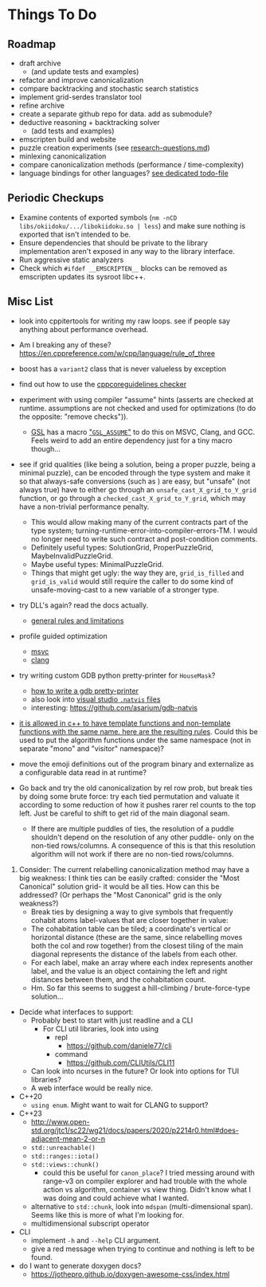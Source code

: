 # Things To Do

## Roadmap

- draft archive
  - (and update tests and examples)
- refactor and improve canonicalization
- compare backtracking and stochastic search statistics
- implement grid-serdes translator tool
- refine archive
- create a separate github repo for data. add as submodule?
- deductive reasoning + backtracking solver
  - (add tests and examples)
- emscripten build and website
- puzzle creation experiments (see [research-questions.md](../writings/research-questions.md))
- minlexing canonicalization
- compare canonicalization methods (performance / time-complexity)
- language bindings for other languages? [see dedicated todo-file](./extras/bindings/todo.md)

## Periodic Checkups

- Examine contents of exported symbols (`nm -nCD libs/okiidoku/.../libokiidoku.so | less`) and make sure nothing is exported that isn't intended to be.
- Ensure dependencies that should be private to the library implementation aren't exposed in any way to the library interface.
- Run aggressive static analyzers
- Check which `#ifdef __EMSCRIPTEN__` blocks can be removed as emscripten updates its sysroot libc++.

## Misc List

- look into cppitertools for writing my raw loops. see if people say anything about performance overhead.

- Am I breaking any of these? https://en.cppreference.com/w/cpp/language/rule_of_three

- boost has a `variant2` class that is never valueless by exception

- find out how to use the [cppcoreguidelines checker](https://docs.microsoft.com/en-us/cpp/code-quality/using-the-cpp-core-guidelines-checkers?view=msvc-170)

- experiment with using compiler "assume" hints (asserts are checked at runtime. assumptions are not checked and used for optimizations (to do the opposite: "remove checks")).
  - [GSL](https://conan.io/center/ms-gsl) has a macro ["`GSL_ASSUME`"](https://github.com/microsoft/GSL/blob/main/include/gsl/assert) to do this on MSVC, Clang, and GCC. Feels weird to add an entire dependency just for a tiny macro though...

- see if grid qualities (like being a solution, being a proper puzzle, being a minimal puzzle), can be encoded through the type system and make it so that always-safe conversions (such as ) are easy, but "unsafe" (not always true) have to either go through an `unsafe_cast_X_grid_to_Y_grid` function, or go through a `checked_cast_X_grid_to_Y_grid`, which may have a non-trivial performance penalty.
  - This would allow making many of the current contracts part of the type system; turning-runtime-error-into-compiler-errors-TM. I would no longer need to write such contract and post-condition comments.
  - Definitely useful types: SolutionGrid, ProperPuzzleGrid, MaybeInvalidPuzzleGrid.
  - Maybe useful types: MinimalPuzzleGrid.
  - Things that might get ugly: the way they are, `grid_is_filled` and `grid_is_valid` would still require the caller to do some kind of unsafe-moving-cast to a new variable of a stronger type.

- try DLL's again? read the docs actually.
  - [general rules and limitations](https://docs.microsoft.com/en-us/cpp/cpp/general-rules-and-limitations)

- profile guided optimization
  - [msvc](https://docs.microsoft.com/en-us/cpp/build/profile-guided-optimizations)
  - [clang](https://clang.llvm.org/docs/UsersManual.html#profile-guided-optimization)

- try writing custom GDB python pretty-printer for `HouseMask`?
  - [how to write a gdb pretty-printer](https://sourceware.org/gdb/onlinedocs/gdb/Writing-a-Pretty_002dPrinter.html#Writing-a-Pretty_002dPrinter)
  - also look into [visual studio `.natvis` files](https://docs.microsoft.com/en-us/visualstudio/debugger/create-custom-views-of-native-objects)
  - interesting: https://github.com/asarium/gdb-natvis

- [it is allowed in c++ to have template functions and non-template functions with the same name. here are the resulting rules](https://stackoverflow.com/a/16865452/11107541). Could this be used to put the algorithm functions under the same namespace (not in separate "mono" and "visitor" namespace)?

- move the emoji definitions out of the program binary and externalize as a configurable data read in at runtime?

- Go back and try the old canonicalization by rel row prob, but break ties by doing some brute force: try each tied permutation and valuate it according to some reduction of how it pushes rarer rel counts to the top left. Just be careful to shift to get rid of the main diagonal seam.
  - If there are multiple puddles of ties, the resolution of a puddle shouldn't depend on the resolution of any other puddle- only on the non-tied rows/columns. A consequence of this is that this resolution algorithm will not work if there are no non-tied rows/columns.

1. Consider: The current relabelling canonicalization method may have a big weakness: I think ties can be easily crafted: consider the "Most Canonical" solution grid- it would be all ties. How can this be addressed? (Or perhaps the "Most Canonical" grid is the only weakness?)
    - Break ties by designing a way to give symbols that frequently cohabit atoms label-values that are closer together in value:
    - The cohabitation table can be tiled; a coordinate's vertical or horizontal distance (these are the same, since relabelling moves both the col and row together) from the closest tiling of the main diagonal represents the distance of the labels from each other.
    - For each label, make an array where each index represents another label, and the value is an object containing the left and right distances between them, and the cohabitation count.
    - Hm. So far this seems to suggest a hill-climbing / brute-force-type solution...

- Decide what interfaces to support:
  - Probably best to start with just readline and a CLI
    - For CLI util libraries, look into using
      - repl
        - https://github.com/daniele77/cli
      - command
        - https://github.com/CLIUtils/CLI11
  - Can look into ncurses in the future? Or look into options for TUI libraries?
  - A web interface would be really nice.
- C++20
  - `using enum`. Might want to wait for CLANG to support?
- C++23
  - http://www.open-std.org/jtc1/sc22/wg21/docs/papers/2020/p2214r0.html#does-adjacent-mean-2-or-n
  - `std::unreachable()`
  - `std::ranges::iota()`
  - `std::views::chunk()`
    - could this be useful for `canon_place`? I tried messing around with range-v3 on compiler explorer and had trouble with the whole action vs algorithm, container vs view thing. Didn't know what I was doing and could achieve what I wanted.
  - alternative to `std::chunk`, look into `mdspan` (multi-dimensional span). Seems like this is more of what I'm looking for.
  - multidimensional subscript operator
- CLI
  - implement `-h` and `--help` CLI argument.
  - give a red message when trying to continue and nothing is left to be found.
- do I want to generate doxygen docs?
  - https://jothepro.github.io/doxygen-awesome-css/index.html